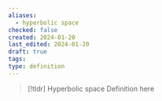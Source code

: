 ```yaml
---
aliases:
  - hyperbolic space
checked: false
created: 2024-01-20
last_edited: 2024-01-20
draft: true
tags: 
type: definition
---
```

>[!tldr] Hyperbolic space
>Definition here

